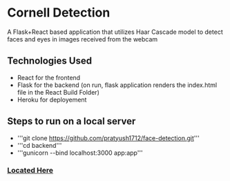 # Cornell Detection
A Flask+React based application that utilizes Haar Cascade model to detect faces and eyes in images received from the webcam

## Technologies Used
- React for the frontend
- Flask for the backend (on run, flask application renders the index.html file in the React Build Folder)
- Heroku for deployement

## Steps to run on a local server
- '''git clone https://github.com/pratyush1712/face-detection.git'''
- '''cd backend'''
- '''gunicorn --bind localhost:3000 app:app'''

### <a href="https://cornell-detection.herokuapp.com/" target="_blank">Located Here</a>
